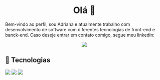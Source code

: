 <h1 align='center'>
   Olá 👋
</h1>

Bem-vindo ao perfil, sou Adriana e atualmente trabalho com desenvolvimento de software com diferentes tecnologias de front-end e banck-end. Caso deseje entrar em contato comigo, segue meu linkedin:

<div align="center"><a href="https://www.linkedin.com/in/amendescardoso/"><img src="https://img.shields.io/badge/-Linkedin-0077B5?&style=for-the-badge&logo=linkedin&logoColor=white"/></a></div>

## 🔧 Tecnologias

<img src="https://img.shields.io/badge/java-007396.svg?&style=flat-square&logo=java&logoColor=white"/> <img src="https://img.shields.io/badge/spring%20-%236DB33F.svg?&style=flat-square&logo=spring&logoColor=white"/> <img src="https://img.shields.io/badge/angular%20-%23DD0031.svg?&style=flat-square&logo=angular&logoColor=white"/>

